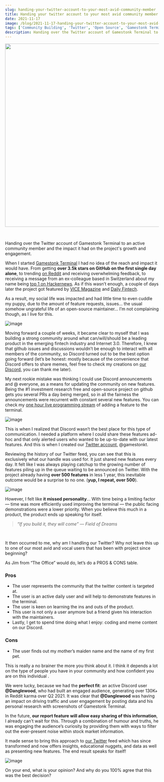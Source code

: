 ```yaml
---
slug: handing-your-twitter-account-to-your-most-avid-community-member
title: Handing your twitter account to your most avid community member
date: 2021-11-17
image: /blog/2021-11-17-handing-your-twitter-account-to-your-most-avid-community-member.png
tags: ['Community Building', 'Twitter', 'Open Source', 'Gamestonk Terminal']
description: Handing over the Twitter account of Gamestonk Terminal to an active community member and the impact it had on the project's growth and engagement.
---
```


<p align="center">
    <img width="600" src="/blog/2021-11-17-handing-your-twitter-account-to-your-most-avid-community-member.png"/>
</p>

<br />

Handing over the Twitter account of Gamestonk Terminal to an active community member and the impact it had on the project's growth and engagement.

<!-- truncate -->

<div style={{borderTop: '1px solid #0088CC', margin: '1.5em 0'}} />

When I started [Gamestonk Terminal](https://github.com/GamestonkTerminal/GamestonkTerminal) I had no idea of the reach and impact it would have. From getting **over 3.5k stars on GitHub on the first single day alone**, to trending [on Reddit](https://www.reddit.com/r/algotrading/comments/lrndzi/cant_afford_the_bloomberg_terminal_no_worries_i/) and receiving overwhelming feedback, to receiving a message from an ex-colleague based in Switzerland about my name being [top 1 on Hackernews](https://news.ycombinator.com/item?id=26258773). As if this wasn’t enough, a couple of days later the project got featured by [VICE Magazine](https://www.vice.com/en/article/qjp9vp/gamestonk-terminal-is-a-diy-meme-stock-version-of-bloomberg-terminal) and [Daily Fintech](https://dailyfintech.com/2021/02/25/never-underestimate-bloomberg-but-here-are-5-reasons-why-the-gamestonk-terminal-is-a-contender/).

As a result, my social life was impacted and had little time to even cuddle my puppy, due to the amount of feature requests, issues… the usual somehow ungrateful life of an open-source maintainer… I’m not complaining though, as I live for this.

![image](/blog/2021-11-17-handing-your-twitter-account-to-your-most-avid-community-member_1.png)

Moving forward a couple of weeks, it became clear to myself that I was building a strong community around what can/will/should be a leading product in the emerging fintech industry and Internet 3.0. Therefore, I knew that github issues and discussions wouldn’t be enough to interact with all members of the community, so Discord turned out to be the best option going forward (let’s be honest: mostly because of the convenience that Discord offers to share memes, feel free to check my creations on [our Discord](https://discord.gg/2KnVnkDTxM), you can thank me later).

My next rookie mistake was thinking I could use Discord announcements and @ everyone, as a means for updating the community on new features. Being the #1 investment research free and open-source project on github gets you several PRs a day being merged, so in all the fairness the announcements were recurrent with constant several new features. You can check my [one hour live programming stream](https://www.youtube.com/watch?v=9BMI9cleTTg) of adding a feature to the terminal.

![image](/blog/2021-11-17-handing-your-twitter-account-to-your-most-avid-community-member_2.png)

This is when I realized that Discord wasn’t the best place for this type of communication. I needed a platform where I could share these features ad-hoc and that only alerted users who wanted to be up-to-date with our latest features. And this is when I created our [Twitter account](https://twitter.com/gamestonkt), @gamestonkt.

Reviewing the history of our Twitter feed, you can see that this is exclusively what our handle was used for. It just shared new features every day. It felt like I was always playing catchup to the growing number of features piling up in the queue waiting to be announced on Twitter. With the project already having **over 500 features** in less 1 year, this inevitable outcome would be a surprise to no one. (**yup, I repeat, over 500**).

![image](/blog/2021-11-17-handing-your-twitter-account-to-your-most-avid-community-member_3.png)

However, I felt like **it missed personality**... With time being a limiting factor — time was more efficiently used improving the terminal — the public facing demonstrations were a lower priority. When you believe this much in a product, the product ends up speaking for itself.

> _“If you build it, they will come” — Field of Dreams_

<br />

It then occurred to me, why am I handling our Twitter? Why not leave this up to one of our most avid and vocal users that has been with project since beginning?

As Jim from “The Office” would do, let’s do a PROS & CONS table.

### Pros

- The user represents the community that the twitter content is targeted at.
- The user is an active daily user and will help to demonstrate features in the terminal.
- The user is keen on learning the ins and outs of the product.
- This user is not only a user anymore but a friend given his interaction with the maintainers.
- Lastly, I get to spend time doing what I enjoy: coding and meme content on our Discord.

### Cons

- The user finds out my mother’s maiden name and the name of my first pet.

This is really a no brainer the more you think about it. I think it depends a lot on the type of people you have in your community and how confident you are on this individual .

We were lucky, because we had the **perfect fit**: an active Discord user **@Danglewood**, who had built an engaged audience, generating over 130K+ in Reddit karma over Q2 2021. It was clear that **@Danglewood** was having an impact on driving traffic and user engagement by posting data and his personal research with screenshots of Gamestonk Terminal.

In the future, **our report feature will allow easy sharing of this information**, I already can’t wait for this. Through a combination of humour and truths, he was engaging the audience’s curiosity by providing them with ways to filter out the ever-present noise within stock market information.

It made sense to bring this approach to [our Twitter](https://twitter.com/gamestonkt) feed which has since transformed and now offers insights, educational nuggets, and data as well as presenting new features. The end result speaks for itself!

![image](/blog/2021-11-17-handing-your-twitter-account-to-your-most-avid-community-member_4.png)

On your end, what is your opinion? And why do you 100% agree that this was the best decision?
